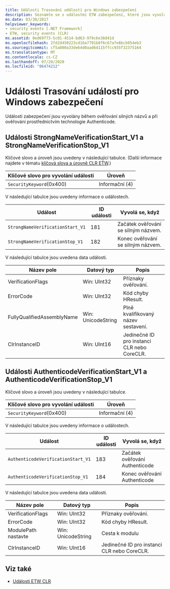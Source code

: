 ```yaml
---
title: Události Trasování událostí pro Windows zabezpečení
description: Seznamte se s událostmi ETW zabezpečení, které jsou vyvolány při ověřování silného názvu a ověřování technologií Authenticode v rozhraní .NET.
ms.date: 03/30/2017
helpviewer_keywords:
- security events [.NET Framework]
- ETW, security events (CLR)
ms.assetid: 0ed69f73-5c01-4514-bd63-979c6e38d41d
ms.openlocfilehash: 2fd2d450223cd16a7791b8f6c67afe6bcb954eb3
ms.sourcegitcommit: cf5a800a33de64d0aad6d115ffcc935f32375164
ms.translationtype: MT
ms.contentlocale: cs-CZ
ms.lasthandoff: 07/20/2020
ms.locfileid: "86474212"
---
```

# <a name="security-etw-events"></a>Události Trasování událostí pro Windows zabezpečení

Události zabezpečení jsou vyvolány během ověřování silných názvů a při ověřování prostřednictvím technologie Authenticode.  

## <a name="strongnameverificationstart_v1-and-strongnameverificationstop_v1-events"></a>Události StrongNameVerificationStart_V1 a StrongNameVerificationStop_V1  
 Klíčové slovo a úroveň jsou uvedeny v následující tabulce. (Další informace najdete v tématu [klíčová slova a úrovně CLR ETW](clr-etw-keywords-and-levels.md).)  
  
|Klíčové slovo pro vyvolání události|Úroveň|  
|-----------------------------------|-----------|  
|`SecurityKeyword`(0x400)|Informační (4)|  
  
 V následující tabulce jsou uvedeny informace o událostech.  
  
|Událost|ID události|Vyvolá se, když|  
|-----------|--------------|-----------------|  
|`StrongNameVerificationStart_V1`|181|Začátek ověřování se silným názvem.|  
|`StrongNameVerificationStop_V1`|182|Konec ověřování se silným názvem.|  
  
 V následující tabulce jsou uvedena data události.  
  
|Název pole|Datový typ|Popis|  
|----------------|---------------|-----------------|  
|VerificationFlags|Win: UInt32|Příznaky ověřování.|  
|ErrorCode|Win: UInt32|Kód chyby HResult.|  
|FullyQualifiedAssemblyName|Win: UnicodeString|Plně kvalifikovaný název sestavení.|  
|ClrInstanceID|Win: UInt16|Jedinečné ID pro instanci CLR nebo CoreCLR.|  

## <a name="authenticodeverificationstart_v1-and-authenticodeverificationstop_v1-events"></a>Události AuthenticodeVerificationStart_V1 a AuthenticodeVerificationStop_V1  
 Klíčové slovo a úroveň jsou uvedeny v následující tabulce.  
  
|Klíčové slovo pro vyvolání události|Úroveň|  
|-----------------------------------|-----------|  
|`SecurityKeyword`(0x400)|Informační (4)|  
  
 V následující tabulce jsou uvedeny informace o událostech.  
  
|Událost|ID události|Vyvolá se, když|  
|-----------|--------------|-----------------|  
|`AuthenticodeVerificationStart_V1`|183|Začátek ověřování Authenticode|  
|`AuthenticodeVerificationStop_V1`|184|Konec ověřování Authenticode|  
  
 V následující tabulce jsou uvedena data události.  
  
|Název pole|Datový typ|Popis|  
|----------------|---------------|-----------------|  
|VerificationFlags|Win: UInt32|Příznaky ověřování.|  
|ErrorCode|Win: UInt32|Kód chyby HResult.|  
|ModulePath nastavte|Win: UnicodeString|Cesta k modulu|  
|ClrInstanceID|Win: UInt16|Jedinečné ID pro instanci CLR nebo CoreCLR.|  
  
## <a name="see-also"></a>Viz také

- [Události ETW CLR](clr-etw-events.md)
